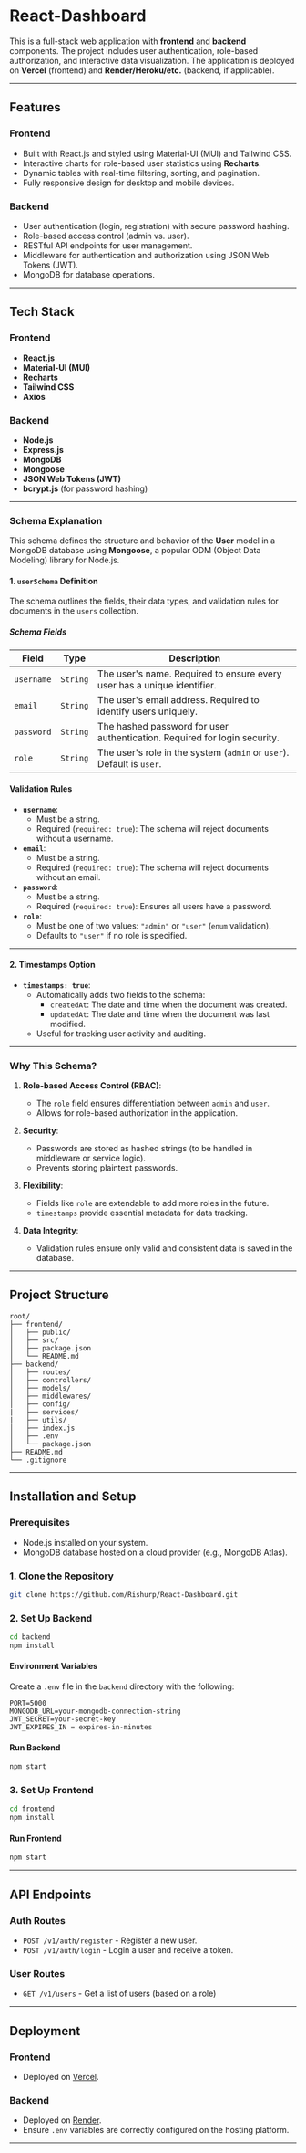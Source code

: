 

# **React-Dashboard**

This is a full-stack web application with **frontend** and **backend** components. The project includes user authentication, role-based authorization, and interactive data visualization. The application is deployed on **Vercel** (frontend) and **Render/Heroku/etc.** (backend, if applicable).

---

## **Features**

### **Frontend**
- Built with React.js and styled using Material-UI (MUI) and Tailwind CSS.
- Interactive charts for role-based user statistics using **Recharts**.
- Dynamic tables with real-time filtering, sorting, and pagination.
- Fully responsive design for desktop and mobile devices.

### **Backend**
- User authentication (login, registration) with secure password hashing.
- Role-based access control (admin vs. user).
- RESTful API endpoints for user management.
- Middleware for authentication and authorization using JSON Web Tokens (JWT).
- MongoDB for database operations.

---

## **Tech Stack**

### **Frontend**
- **React.js**
- **Material-UI (MUI)**
- **Recharts**
- **Tailwind CSS**
- **Axios**

### **Backend**
- **Node.js**
- **Express.js**
- **MongoDB**
- **Mongoose**
- **JSON Web Tokens (JWT)**
- **bcrypt.js** (for password hashing)

---


### **Schema Explanation**

This schema defines the structure and behavior of the **User** model in a MongoDB database using **Mongoose**, a popular ODM (Object Data Modeling) library for Node.js.

#### **1. `userSchema` Definition**
The schema outlines the fields, their data types, and validation rules for documents in the `users` collection.

##### **Schema Fields**
| Field       | Type     | Description                                                                 |
|-------------|----------|-----------------------------------------------------------------------------|
| `username`  | `String` | The user's name. Required to ensure every user has a unique identifier.     |
| `email`     | `String` | The user's email address. Required to identify users uniquely.              |
| `password`  | `String` | The hashed password for user authentication. Required for login security.   |
| `role`      | `String` | The user's role in the system (`admin` or `user`). Default is `user`.       |

#### **Validation Rules**
- **`username`**:
  - Must be a string.
  - Required (`required: true`): The schema will reject documents without a username.
- **`email`**:
  - Must be a string.
  - Required (`required: true`): The schema will reject documents without an email.
- **`password`**:
  - Must be a string.
  - Required (`required: true`): Ensures all users have a password.
- **`role`**:
  - Must be one of two values: `"admin"` or `"user"` (`enum` validation).
  - Defaults to `"user"` if no role is specified.

---

#### **2. Timestamps Option**
- **`timestamps: true`**:
  - Automatically adds two fields to the schema:
    - `createdAt`: The date and time when the document was created.
    - `updatedAt`: The date and time when the document was last modified.
  - Useful for tracking user activity and auditing.

---

### **Why This Schema?**
1. **Role-based Access Control (RBAC)**:
   - The `role` field ensures differentiation between `admin` and `user`.
   - Allows for role-based authorization in the application.

2. **Security**:
   - Passwords are stored as hashed strings (to be handled in middleware or service logic).
   - Prevents storing plaintext passwords.

3. **Flexibility**:
   - Fields like `role` are extendable to add more roles in the future.
   - `timestamps` provide essential metadata for data tracking.

4. **Data Integrity**:
   - Validation rules ensure only valid and consistent data is saved in the database.
---


## **Project Structure**

```
root/
├── frontend/
│   ├── public/
│   ├── src/
│   ├── package.json
│   └── README.md
├── backend/
│   ├── routes/
│   ├── controllers/
│   ├── models/
│   ├── middlewares/
│   ├── config/
|   ├── services/
|   ├── utils/
│   ├── index.js
│   ├── .env
│   └── package.json
├── README.md
└── .gitignore
```

---

## **Installation and Setup**

### Prerequisites
- Node.js installed on your system.
- MongoDB database hosted on a cloud provider (e.g., MongoDB Atlas).

### 1. Clone the Repository
```bash
git clone https://github.com/Rishurp/React-Dashboard.git
```

### 2. Set Up Backend
```bash
cd backend
npm install
```

#### **Environment Variables**
Create a `.env` file in the `backend` directory with the following:
```
PORT=5000
MONGODB_URL=your-mongodb-connection-string
JWT_SECRET=your-secret-key
JWT_EXPIRES_IN = expires-in-minutes
```

#### **Run Backend**
```bash
npm start
```

### 3. Set Up Frontend
```bash
cd frontend
npm install
```


#### **Run Frontend**
```bash
npm start
```

---

## **API Endpoints**

### **Auth Routes**
- `POST /v1/auth/register` - Register a new user.
- `POST /v1/auth/login` - Login a user and receive a token.

### **User Routes**
- `GET /v1/users` - Get a list of users (based on a role)
---

## **Deployment**

### **Frontend**
- Deployed on [Vercel](react-dashboard-beryl-theta.vercel.app).  


### **Backend**
- Deployed on [Render](https://react-dashboard-dcty.onrender.com/v1/users).
- Ensure `.env` variables are correctly configured on the hosting platform.

---

